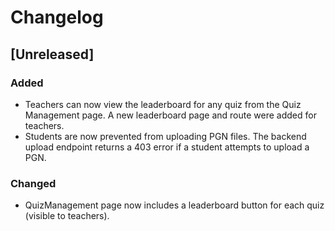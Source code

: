 # Changelog

## [Unreleased]
### Added
- Teachers can now view the leaderboard for any quiz from the Quiz Management page. A new leaderboard page and route were added for teachers.
- Students are now prevented from uploading PGN files. The backend upload endpoint returns a 403 error if a student attempts to upload a PGN.

### Changed
- QuizManagement page now includes a leaderboard button for each quiz (visible to teachers).

